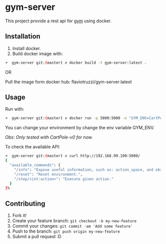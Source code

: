 # gym-server

This project provide a rest api for [gym](https://github.com/openai/gym) using docker.

## Installation

1. Install docker.
2. Build docker image with:
```bash
➜  gym-server git:(master) ✗ docker build -t gym-server:latest .
```

OR

Pull the image form docker hub: flaviotruzzi/gym-server:latest

## Usage

Run with:
```bash
➜  gym-server git:(master) ✗ docker run -p 5000:5000 -e "GYM_ENV=CartPole-v0" -t gym-server
```

You can change your environment by change the env variable GYM_ENV.

*Obs: Only tested with CartPole-v0 for now.*

To check the available API:

```bash
➜  gym-server git:(master) ✗ curl http://192.168.99.100:5000/
{
  "available_commands": {
    "/info": "Expose useful information, such as: action_space, and observation_space.",
    "/reset": "Reset environment.",
    "/step/<int:action>": "Execute given action."
  }
}%
```

## Contributing

1. Fork it!
2. Create your feature branch: `git checkout -b my-new-feature`
3. Commit your changes: `git commit -am 'Add some feature'`
4. Push to the branch: `git push origin my-new-feature`
5. Submit a pull request :D
